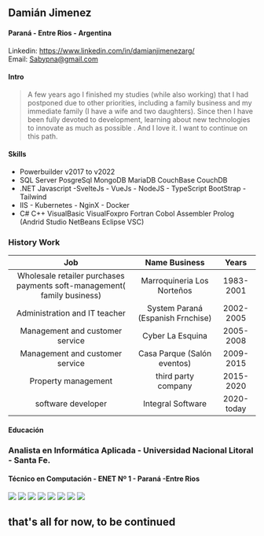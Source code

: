 ## Damián Jimenez
#### Paraná - Entre Rios - Argentina
Linkedin: https://www.linkedin.com/in/damianjimenezarg/  
Email: Sabypna@gmail.com
 #### Intro
> A few years ago I finished my studies (while also working) that I had postponed due to other priorities, including a family business and my immediate family (I have a wife and two daughters). Since then I have been fully devoted to development, learning about new technologies to innovate as much as possible . And I love it. I want to continue on this path.

#### Skills

* Powerbuilder v2017 to v2022 
* SQL Server PosgreSql MongoDB MariaDB CouchBase CouchDB
* .NET Javascript -SvelteJs - VueJs - NodeJS - TypeScript BootStrap - Tailwind
* IIS  - Kubernetes - NginX - Docker
* C# C++ VisualBasic VisualFoxpro Fortran Cobol Assembler Prolog (Andrid Studio NetBeans Eclipse VSC)

### History Work

|Job| Name Business | Years |
|:---:|:---:|:----:|
|Wholesale retailer purchases payments soft-management( family business) |Marroquineria Los Norteños|1983-2001|
|Administration and IT teacher |System Paraná (Espanish Frnchise)|2002-2005|
|Management and customer service |Cyber La Esquina|2005-2008|
|Management and customer service|Casa Parque (Salón eventos)|2009-2015|
|Property management | third party company |2015-2020|
|software developer  | Integral Software |2020- today |

#### Educación

### Analista en Informática Aplicada - Universidad Nacional Litoral - Santa Fe.

#### Técnico en Computación - ENET Nº 1 - Paraná -Entre Rios

![](./files/titulo.png)
![](./files/SnomedCT.png)
![](./files/DoraSistemas.png)
![](./files/dotNet.png)
![](./files/EFyLinq.png)
![](./files/Javascript.png)
![](./files/MVC.png)
![](./files/webapic.png)



## that's all for now, to be continued
